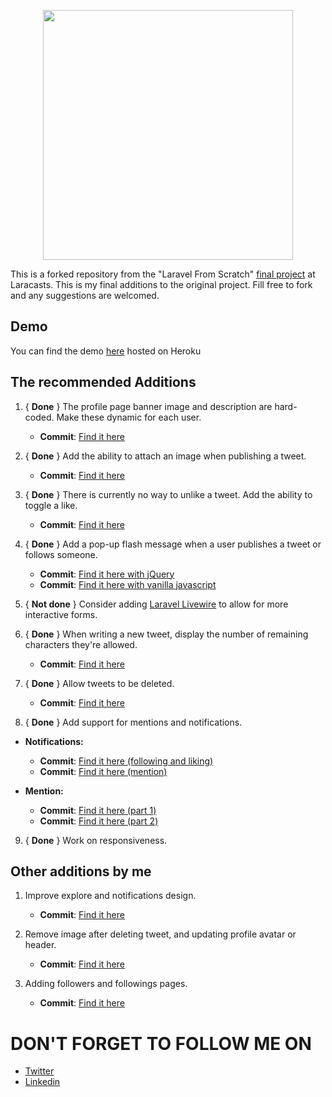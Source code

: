 <p align="center"><a href="http://tweety-abs.herokuapp.com/" target="_blank"><img src="http://tweety-abs.herokuapp.com/images/main-logo.png" width="400"></a></p>

This is a forked repository from the "Laravel From Scratch" [final project](https://laracasts.com/series/laravel-6-from-scratch#chapter-14) at Laracasts. This is my final additions to the original project.
Fill free to fork and any suggestions are welcomed.
## Demo

You can find the demo [here](http://tweety-abs.herokuapp.com/) hosted on Heroku

## The recommended Additions

1. { <strong>Done</strong> } The profile page banner image and description are hard-coded. Make these dynamic for each user.

    - <strong>Commit</strong>: [Find it here](https://github.com/AbbasShDev/Tweety-1/commit/1a28af4202b193d1ec5303d251c91249e02ae2bf)
  
2. { <strong>Done</strong> } Add the ability to attach an image when publishing a tweet.

    - <strong>Commit</strong>: [Find it here](https://github.com/AbbasShDev/Tweety-1/commit/5235bd28303988524e6712ab48cf8f76fe04c3cb)
  
3. { <strong>Done</strong> } There is currently no way to unlike a tweet. Add the ability to toggle a like.

    - <strong>Commit</strong>: [Find it here](https://github.com/AbbasShDev/Tweety-1/commit/f09c4d52ca00c1d56f588814f71605238f8270e1)
  
4. { <strong>Done</strong> } Add a pop-up flash message when a user publishes a tweet or follows someone.

    - <strong>Commit</strong>: [Find it here with jQuery](https://github.com/AbbasShDev/Tweety-1/commit/32220ff209c6eb6836c79ff793b31f7db5c364e7)
    - <strong>Commit</strong>: [Find it here with vanilla javascript](https://github.com/AbbasShDev/Tweety-1/commit/d8e117149bebfdcadaafb35d531c80fecd4abedb)
  
5. { <strong>Not done</strong> } Consider adding [Laravel Livewire](https://laravel-livewire.com) to allow for more interactive forms.
6. { <strong>Done</strong> } When writing a new tweet, display the number of remaining characters they're allowed.

    - <strong>Commit</strong>: [Find it here](https://github.com/AbbasShDev/Tweety-1/commit/84a770bb7438587ee567e7a326882eb22a481fc1)
  
7. { <strong>Done</strong> } Allow tweets to be deleted.

    - <strong>Commit</strong>: [Find it here](https://github.com/AbbasShDev/Tweety-1/commit/83da7b35e2c7333696a76e8b0d6ab6cfb7c4c810)
  
8. { <strong>Done</strong> } Add support for mentions and notifications.

- <strong>Notifications:</strong>

    - <strong>Commit</strong>: [Find it here (following and liking)](https://github.com/AbbasShDev/Tweety-1/commit/f01aa4d16e46863808bbf6847822cc20311ed3cf)
    - <strong>Commit</strong>: [Find it here (mention)](https://github.com/AbbasShDev/Tweety-1/commit/b993cc68b1d4cb35e17abf090788942f617bdd08)

- <strong>Mention:</strong>

     - <strong>Commit</strong>: [Find it here (part 1)](https://github.com/AbbasShDev/Tweety-1/commit/0ab2095632aaf6127351d3170058cd546717deb3)
     - <strong>Commit</strong>: [Find it here (part 2)](https://github.com/AbbasShDev/Tweety-1/commit/9e350d99a3072d1e95d03d5a6f5f981b18fefeb2)
   
9. { <strong>Done</strong> } Work on responsiveness.

## Other additions by me
1. Improve explore and notifications design.

    - <strong>Commit</strong>: [Find it here](https://github.com/AbbasShDev/Tweety-1/commit/6ebd9691f680b03f20e76b04685284a3acb4e2cf)
  
2. Remove image after deleting tweet, and updating profile avatar or header.

    - <strong>Commit</strong>: [Find it here](https://github.com/AbbasShDev/Tweety-1/commit/d76985d29c308d4cf15a8bc75df7d88f68bf2aa8)
  
3. Adding followers and followings pages.

    - <strong>Commit</strong>: [Find it here](https://github.com/AbbasShDev/Tweety-1/commit/0f7791994ee81f086b1aa5481ff84ed8606084eb)
 
# DON'T FORGET TO FOLLOW ME ON

<ul>        
  <li><a href="https://twitter.com/AbbasShDev" target="_blank">Twitter</a></li>
  <li><a href="https://www.linkedin.com/in/abbas-alshaqaq/" target="_blank">Linkedin</a></li>
</ul>

